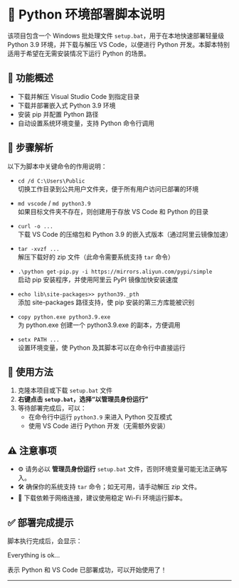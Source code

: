 # 🐍 Python 环境部署脚本说明

该项目包含一个 Windows 批处理文件 `setup.bat`，用于在本地快速部署轻量级 Python 3.9 环境，并下载与解压 VS Code，以便进行 Python 开发。本脚本特别适用于希望在无需安装情况下运行 Python 的场景。

## 📂 功能概述

- 下载并解压 Visual Studio Code 到指定目录
- 下载并部署嵌入式 Python 3.9 环境
- 安装 pip 并配置 Python 路径
- 自动设置系统环境变量，支持 Python 命令行调用

## 🔧 步骤解析

以下为脚本中关键命令的作用说明：

- `cd /d C:\Users\Public`  
  切换工作目录到公共用户文件夹，便于所有用户访问已部署的环境

- `md vscode` / `md python3.9`  
  如果目标文件夹不存在，则创建用于存放 VS Code 和 Python 的目录

- `curl -o ...`  
  下载 VS Code 的压缩包和 Python 3.9 的嵌入式版本（通过阿里云镜像加速）

- `tar -xvzf ...`  
  解压下载好的 zip 文件（此命令需要系统支持 `tar` 命令）

- `.\python get-pip.py -i https://mirrors.aliyun.com/pypi/simple`  
  启动 pip 安装程序，并使用阿里云 PyPI 镜像加快安装速度

- `echo lib\site-packages>> python39._pth`  
  添加 site-packages 路径支持，使 pip 安装的第三方库能被识别

- `copy python.exe python3.9.exe`  
  为 python.exe 创建一个 python3.9.exe 的副本，方便调用

- `setx PATH ...`  
  设置环境变量，使 Python 及其脚本可以在命令行中直接运行

## 🚀 使用方法

1. 克隆本项目或下载 `setup.bat` 文件  
2. **右键点击 `setup.bat`，选择“以管理员身份运行”**
3. 等待部署完成后，可以：
   - 在命令行中运行 `python3.9` 来进入 Python 交互模式
   - 使用 VS Code 进行 Python 开发（无需额外安装）

## ⚠️ 注意事项

- ⚙️ 请务必以 **管理员身份运行** `setup.bat` 文件，否则环境变量可能无法正确写入。
- 🛠 确保你的系统支持 `tar` 命令；如无可用，请手动解压 zip 文件。
- 📡 下载依赖于网络连接，建议使用稳定 Wi-Fi 环境运行脚本。

## ✅ 部署完成提示

脚本执行完成后，会显示：

Everything is ok...

表示 Python 和 VS Code 已部署成功，可以开始使用了！

---
